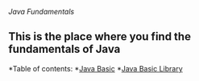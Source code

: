 _Java Fundamentals_
## This is the place where you find the fundamentals of Java ##
*Table of contents: 
  *[Java Basic](https://github.com/kishorpan2/java-fundamentals/tree/master/basics)
  *[Java Basic Library](https://github.com/kishorpan2/java-fundamentals/tree/master/basiclibrary)